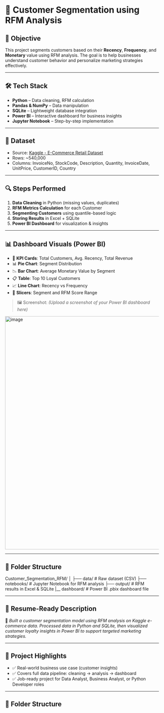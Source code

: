 # 🧠 Customer Segmentation using RFM Analysis

## 📌 Objective
This project segments customers based on their **Recency**, **Frequency**, and **Monetary** value using RFM analysis. The goal is to help businesses understand customer behavior and personalize marketing strategies effectively.

---

## 🛠️ Tech Stack
- **Python** – Data cleaning, RFM calculation
- **Pandas & NumPy** – Data manipulation
- **SQLite** – Lightweight database integration
- **Power BI** – Interactive dashboard for business insights
- **Jupyter Notebook** – Step-by-step implementation

---

## 📁 Dataset
- Source: [Kaggle - E-Commerce Retail Dataset](https://www.kaggle.com/datasets/carrie1/ecommerce-data)
- Rows: ~540,000  
- Columns: InvoiceNo, StockCode, Description, Quantity, InvoiceDate, UnitPrice, CustomerID, Country

---

## 🔍 Steps Performed
1. **Data Cleaning** in Python (missing values, duplicates)
2. **RFM Metrics Calculation** for each Customer
3. **Segmenting Customers** using quantile-based logic
4. **Storing Results** in Excel + SQLite
5. **Power BI Dashboard** for visualization & insights

---

## 📊 Dashboard Visuals (Power BI)
- 📌 **KPI Cards**: Total Customers, Avg. Recency, Total Revenue
- 📊 **Pie Chart**: Segment Distribution
- 📉 **Bar Chart**: Average Monetary Value by Segment
- 📋 **Table**: Top 10 Loyal Customers
- 📈 **Line Chart**: Recency vs Frequency
- 🔄 **Slicers**: Segment and RFM Score Range

> 🖼️ Screenshot:
> *(Upload a screenshot of your Power BI dashboard here)*
<img width="1280" height="765" alt="image" src="https://github.com/user-attachments/assets/a4909d64-4133-4298-9474-d2bd2914e8bd" />

---

## 📂 Folder Structure
Customer_Segmentation_RFM/
│
├── data/ # Raw dataset (CSV)
├── notebooks/ # Jupyter Notebook for RFM analysis
├── output/ # RFM results in Excel & SQLite
|__ dashboard/ # Power BI .pbix dashboard file


---

## 💼 Resume-Ready Description
📌 *Built a customer segmentation model using RFM analysis on Kaggle e-commerce data. Processed data in Python and SQLite, then visualized customer loyalty insights in Power BI to support targeted marketing strategies.*

---

## 🔗 Project Highlights
- ✅ Real-world business use case (customer insights)
- ✅ Covers full data pipeline: cleaning → analysis → dashboard
- ✅ Job-ready project for Data Analyst, Business Analyst, or Python Developer roles

---





## 📂 Folder Structure
